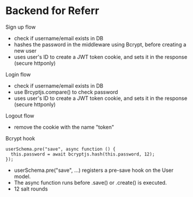 # Backend for Referr

Sign up flow
- check if username/email exists in DB
- hashes the password in the middleware using Bcrypt, before creating a new user
- uses user's ID to create a JWT token cookie, and sets it in the response (secure httponly)

Login flow
- check if username/email exists in DB
- use Brcyptjs.compare() to check password
- uses user's ID to create a JWT token cookie, and sets it in the response (secure httponly)

Logout flow
- remove the cookie with the name "token"

Bcrypt hook
```
userSchema.pre("save", async function () {
  this.password = await bcryptjs.hash(this.password, 12);
});
```
- userSchema.pre("save", ...) registers a pre-save hook on the User model.
- The async function runs before .save() or .create() is executed.
- 12 salt rounds

